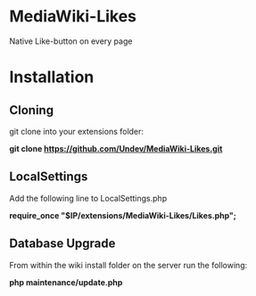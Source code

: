 MediaWiki-Likes
===============

Native Like-button on every page

# Installation

## Cloning
git clone into your extensions folder:

__git clone https://github.com/Undev/MediaWiki-Likes.git__

## LocalSettings
Add the following line to LocalSettings.php

__require_once "$IP/extensions/MediaWiki-Likes/Likes.php";__

## Database Upgrade
From within the wiki install folder on the server run the following:

__php maintenance/update.php__
